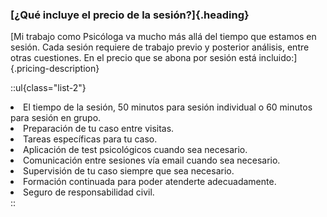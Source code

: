 ### [¿Qué incluye el precio de la sesión?]{.heading}

[Mi trabajo como Psicóloga va mucho más allá del tiempo que estamos en sesión. Cada sesión requiere de trabajo previo y posterior análisis, entre otras cuestiones. En el precio que se abona por sesión está incluido:]{.pricing-description}

::ul{class="list-2"}

  <li>El tiempo de la sesión, 50 minutos para sesión individual o 60 minutos para sesión en grupo.</li>
  <li>Preparación de tu caso entre visitas.</li>
  <li>Tareas específicas para tu caso.</li>
  <li>Aplicación de test psicológicos cuando sea necesario.</li>
  <li>Comunicación entre sesiones vía email cuando sea necesario.</li>
  <li>Supervisión de tu caso siempre que sea necesario.</li>
  <li>Formación continuada para poder atenderte adecuadamente.</li>
  <li>Seguro de responsabilidad civil.</li>
::
